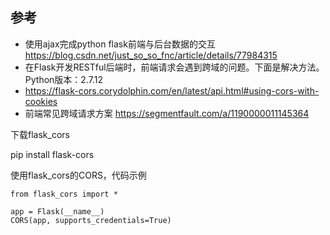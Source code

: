 
## 参考

* 使用ajax完成python flask前端与后台数据的交互 <https://blog.csdn.net/just_so_so_fnc/article/details/77984315>
* 在Flask开发RESTful后端时，前端请求会遇到跨域的问题。下面是解决方法。Python版本：2.7.12
* https://flask-cors.corydolphin.com/en/latest/api.html#using-cors-with-cookies
* 前端常见跨域请求方案 https://segmentfault.com/a/1190000011145364

下载flask_cors

pip install flask-cors

使用flask_cors的CORS，代码示例

```
from flask_cors import *

app = Flask(__name__)
CORS(app, supports_credentials=True)

```
